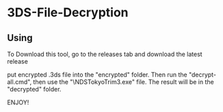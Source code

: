 # 3DS-File-Decryption


## Using
To Download this tool, go to the releases tab and download the latest release

put encrypted .3ds file into the "encrypted" folder. Then run the "decrypt-all.cmd", then use the "\NDSTokyoTrim3.exe" file. The result will be in the "decrypted" folder. 

ENJOY!
